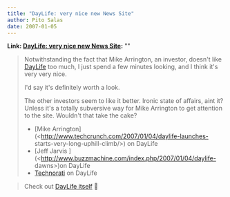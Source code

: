```yaml
---
title: "DayLife: very nice new News Site"
author: Pito Salas
date: 2007-01-05
---
```


**Link: [DayLife: very nice new News Site](None):** ""


>
> Notwithstanding the fact that Mike Arrington, an investor, doesn't like
> [DayLife](<http://www.daylife.com/topstories>) too much, I just spend a few
> minutes looking, and I think it's very very nice.
>
> I'd say it's definitely worth a look.
>
> The other investors seem to like it better. Ironic state of affairs, aint
> it? Unless it's a totally subversive way for Mike Arrington to get attention
> to the site. Wouldn't that take the cake?
>
>   * [Mike Arrington](<http://www.techcrunch.com/2007/01/04/daylife-launches-
> starts-very-long-uphill-climb/>) on DayLife
>   * [Jeff Jarvis ](<http://www.buzzmachine.com/index.php/2007/01/04/daylife-
> dawns>)on DayLife
>   * [Technorati](<http://technorati.com/search/daylife>) on DayLife
>

>
> Check out [DayLife itself](<http://www.daylife.com/topstories>) 🙂


